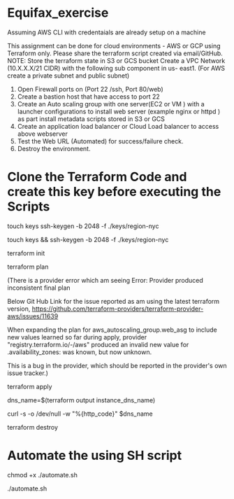 # Equifax_exercise
Assuming AWS CLI with credentaials are already setup on a machine

This assignment can be done for cloud environments - AWS or GCP using Terraform only. Please share the terraform script created via email/GitHub.
NOTE: Store the terraform state in S3 or GCS bucket
Create a VPC Network (10.X.X.X/21 CIDR) with the following sub component in us- east1. (For AWS create a private subnet and public subnet)
1. Open Firewall ports on (Port 22 /ssh, Port 80/web)
2. Create a bastion host that have access to port 22
3. Create an Auto scaling group with one server(EC2 or VM ) with a launcher
configurations to install web server (example nginx or httpd ) as part install metadata
scripts stored in S3 or GCS
4. Create an application load balancer or Cloud Load balancer to access above
webserver
5. Test the Web URL (Automated) for success/failure check.
6. Destroy the environment.


# Clone the Terraform Code and create this key before executing the Scripts
touch keys
ssh-keygen -b 2048 -f ./keys/region-nyc

touch keys && ssh-keygen -b 2048 -f ./keys/region-nyc

terraform init

terraform plan


(There is a provider error which am seeing Error: Provider produced inconsistent final plan

Below Git Hub Link for the issue reported as am using the latest terraform version,
https://github.com/terraform-providers/terraform-provider-aws/issues/11639

When expanding the plan for aws_autoscaling_group.web_asg to include new
values learned so far during apply, provider "registry.terraform.io/-/aws"
produced an invalid new value for .availability_zones: was known, but now
unknown.

This is a bug in the provider, which should be reported in the provider's own
issue tracker.)

terraform apply

dns_name=$(terraform output instance_dns_name)

curl -s -o /dev/null -w "%{http_code}" $dns_name

terraform destroy

#   Automate the using SH script

chmod +x ./automate.sh

./automate.sh



